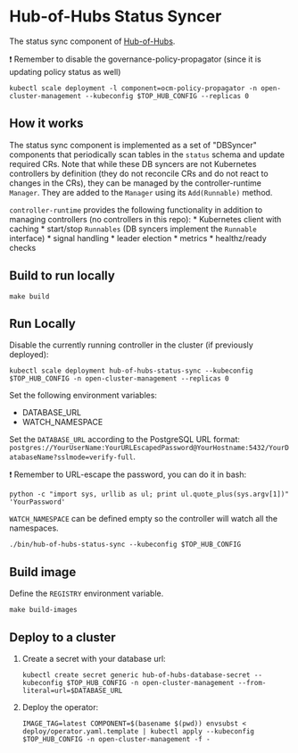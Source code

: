 [comment]: # ( Copyright Contributors to the Open Cluster Management project )

# Hub-of-Hubs Status Syncer
The status sync component of [Hub-of-Hubs](https://github.com/open-cluster-management/hub-of-hubs).

:exclamation: Remember to disable the governance-policy-propagator (since it is updating policy status as well)

```
kubectl scale deployment -l component=ocm-policy-propagator -n open-cluster-management --kubeconfig $TOP_HUB_CONFIG --replicas 0
```

## How it works

The status sync component is implemented as a set of "DBSyncer" components that periodically scan tables in the `status` schema and update required CRs. Note that while these DB syncers are not Kubernetes controllers by definition (they do not reconcile CRs and do not react to changes in the CRs), they can be managed by the controller-runtime `Manager`. They are added to the `Manager` using its `Add(Runnable)` method.

`controller-runtime` provides the following functionality in addition to managing controllers (no controllers in this repo):
    * Kubernetes client with caching
    * start/stop `Runnables` (DB syncers implement the `Runnable` interface)
    * signal handling
    * leader election
    * metrics
    * healthz/ready checks

## Build to run locally

```
make build
```

## Run Locally

Disable the currently running controller in the cluster (if previously deployed):

```
kubectl scale deployment hub-of-hubs-status-sync --kubeconfig $TOP_HUB_CONFIG -n open-cluster-management --replicas 0
```

Set the following environment variables:

* DATABASE_URL
* WATCH_NAMESPACE

Set the `DATABASE_URL` according to the PostgreSQL URL format: `postgres://YourUserName:YourURLEscapedPassword@YourHostname:5432/YourDatabaseName?sslmode=verify-full`.

:exclamation: Remember to URL-escape the password, you can do it in bash:

```
python -c "import sys, urllib as ul; print ul.quote_plus(sys.argv[1])" 'YourPassword'
```

`WATCH_NAMESPACE` can be defined empty so the controller will watch all the namespaces.

```
./bin/hub-of-hubs-status-sync --kubeconfig $TOP_HUB_CONFIG
```

## Build image

Define the `REGISTRY` environment variable.

```
make build-images
```

## Deploy to a cluster

1.  Create a secret with your database url:

    ```
    kubectl create secret generic hub-of-hubs-database-secret --kubeconfig $TOP_HUB_CONFIG -n open-cluster-management --from-literal=url=$DATABASE_URL
    ```

1.  Deploy the operator:

    ```
    IMAGE_TAG=latest COMPONENT=$(basename $(pwd)) envsubst < deploy/operator.yaml.template | kubectl apply --kubeconfig $TOP_HUB_CONFIG -n open-cluster-management -f -
    ```
